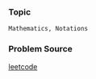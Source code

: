 ### Topic

    Mathematics, Notations

### Problem Source

[leetcode](https://leetcode.com/problems/excel-sheet-column-title/description/)
